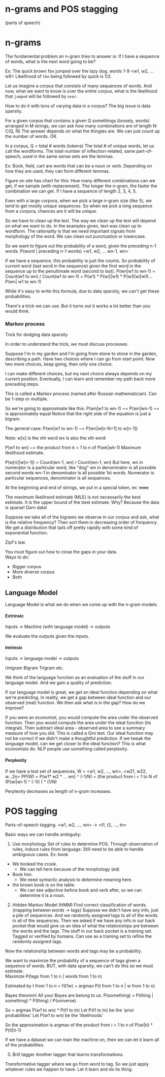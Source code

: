 
# n-grams and POS stagging
(parts of speech)

# n-grams

The fundamental problem an n-gram tries to answer is: If I have a sequence of words, what is the next word going to be?

Ex:
The quick brown fox jumped over the lazy dog.
words 1-9
<w1, w2, ... w9>
Likelihood of `the` being followed by quick is 1/2.

Let us imagine a corpus that consists of many sequences of words.  And now, what we want to know is over the entire corpus, what is the likelihood that `jumped` will be followed by `over`.

How to do it with tons of varying data in a corpus?  The big issue is data sparsity.

For a given corpus that contains a given Q somethings (loosely, words) arranged in M strings, we can ask how many combinations are of length N:  C(Q, N) 
The answer depends on what the thingies are.  We can just count up the number of words.  OR.

In a corpus, Q = total # words (tokens)
The total # of unique words, let us call the wordforms.
The total number of inflection-related, same part-of-speech, used in the same sense sets are the lemmas.

Ex:  Book, field, cart are words that can be a noun or verb.  Depending on how they are used, they can form different lemmas.


Figure on site has chart for this:
How many different combinations can we get, if we sample (with replacement).  The longer the n-gram, the faster the combination we can get.
If I have a sequence of length 2, 3, 4, 5.

Even with a large corpora, when we pick a large n-gram size (like 5), we tend to get mostly unique sequences.  So when we pick a long sequence from a corpora, chances are it will be unique.


So we have to clean up the text.  The way we clean up the text will depend on what we want to do.  In the examples given, text was clean up to wordform.  The rationality is that we need important signals from morphology of the word.  We can clean out punctuation or lowercase. 


So we want to figure out the probability of a word, given the preceding n-1 words.
P(word | preceding n-1 words)
<w1, w2, ... wn-1, wn>

If we have a sequence, this probability is just the counts.  So
probability of current word (last word in the sequence) given the first word in the sequence up to the penultimate word (second to last).
P(wn|w1 to wn-1) = Count(w1 to wn) / Count(w1 to wn-1)
= P(w1) * P(w2|w1) * P(w3|w2w1)... P(wn| w1 to wn-1)

While it's easy to write this formula, due to data sparsity, we can't get these probabilities.

There's a trick we can use. But it turns out it works a lot better than you would think.


### Markov process
Trick for dodging data sparsity

In order to understand the trick, we must discuss processes.

Suppose I'm in my garden and I'm going from stone to stone in the garden, describing a path.  Have two choices where I can go from start point.  Now two more choices, keep going, then only one choice.

I can make different choices, but my next choice always depends on my current position.  Eventually, I can learn and remember my path back more preceding steps.

This is called a Markov process (named after Russian mathematician).
Can be 1-step or multiple.

So we're going to approximate like this:
P(wn|w1 to wn-1) ~= P(wn|wn-1)
~= is approximately equal
Notice that the right side of the equation is just a bigram.

The general case:
P(wn|w1 to wn-1) ~= P(wn|w[n-N+1] to w[n-1])

Note:
w[x] is the xth word
wx is also the xth word

P(w1 to wn) ~= the product from k = 1 to n of P(wk|wk-1)
Maximum likelihood estimate.

P(w[n]|w[n-1]) = Count(wn-1, wn) / Count(wn-1, wn)
But here, wn in numerator is a particular word, like "dog"
wn in denominator is all possible second words
wn-1 in denominator is all possible 1st words.
Numerator is particular sequences, denominator is all sequences.


At the beginning and end of strings, we put in a special token, ex: <s>xxxx</s>

The maximum likelihood estimate (MLE) is not necessarily the best estimate.  It is the upper bound of the best estimate.  Why?  Because the data is sparse!  Darn data!

Suppose we take all of the bigrams we observe in our corpus and ask, what is the relative frequency?  Then sort them in decreasing order of frequency.
We get a distribution that tails off pretty rapidly with some kind of exponential function.

Zipf's law.

You must figure out how to close the gaps in your data.  
Ways to do:
- Bigger corpus
- More diverse corpus
- Both

## Language Model

Language Model is what we do when we come up with the n-gram models.

#### Extrinsic

Inputs ->
Machine (with language model) ->
outputs

We evaluate the outputs given the inputs.


#### Intrinsic

Inputs ->
language model ->
outputs 

Unigram
Bigram
Trigram
etc.

We think of the language function as an evaluation of the stuff in our language model.  And we gain a quality of prediction.

If our language model is great, we get an ideal function depending on what we're predicting.  In reality, we get a gap between ideal function and our observed (real) function.  We then ask what is in the gap?  How do we improve?

If you were an economist, you would compute the area under the observed function.  Then you would compute the area under the ideal function (its integral).  Then subtract ideal area - observed area to see a summary measure of how you did. This is called a Gini test.
Our ideal function may not be correct if we didn't make a thoughtful prediction.  If we tweak the language model, can we get closer to the ideal function?  This is what economists do.  NLP people use something called perplexity.  

#### Perplexity

If we have a test set of sequences, W = <w1, w2, ..., wn>, <w21, w22, w...2n>
PP(W) = P(w1* w2 * ... wn) ^ (-1/N)
= (the product from i = 1 to N of (P(wi|wi-1) ^ (-1)) ) ^ (1/N)

Perplexity decreases as length of n-gram increases.


# POS tagging

Parts-of-speech tagging.
<w1, w2, ..., wn> -> <t1, t2, ..., tn>

Basic ways we can handle ambiguity:
1. Use morphology
Set of rules to determine POS.
Through observation of rules, induce rules from language.  Still need to be able to handle ambiguous cases.
Ex: book
- We booked the crook.
  - We can tell here because of the morphology (ed)
- Book him.
  - We need syntactic analysis to determine meaning here.
- the brown book is on the table.
  - We can see adjective before book and verb after, so we can determine it is a noun.

2. Hidden Markov Model (HMM)
Find correct classification of words.  (mapping between words -> tags)
Suppose we didn't have any info, just a pile of sequences.  And we randomly assigned tags to all of the words in all of the sequences.  Then we asked if we have any info in our back pocket that would give us an idea of what the relationships are between the words and the tags.  The stuff in our back pocket is a training set.  Tagged or verified by humans.  Can use as a training set to refine the randomly assigned tags.

Now the relationship between words and tags may be a probability.

We want to maximize the probability of a sequence of tags given a sequence of words.  BUT, with data sparsity, we can't do this so we must estimate.  
Maximize P(tags from 1 to n | words from 1 to n)

Estimated by t from 1 to n = f(t1w) = argmax P(t from 1 to n | w from 1 to n)

Bayes theorem!  All your Bayes are belong to us.
P(something) = P(thing | something) * P(thing) / P(universe)

So = argmax P(w1 to wn) * P(t1 to tn)
Let P(t1 to tn) be the 'prior probabilities'
Let P(w1 to wn) be the 'likelihoods'

So the approximation is argmax of the product from i = 1 to n of P(wi|ti) * P(ti|ti-1)

If we have a dataset we can train the machine on, then we can let it learn all of the probabilities.

3. Brill tagger
Another tagger that learns transformations.

Transformative tagger where we go from word to tag.  So we just apply whatever rules we happen to have. Let it learn and do its thing.


